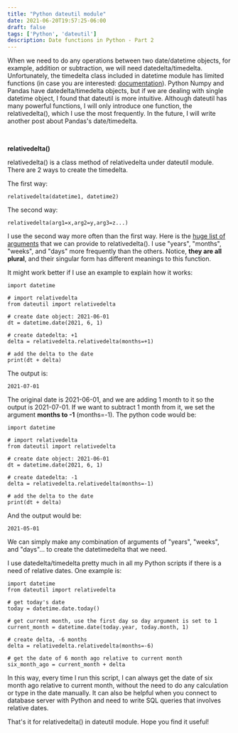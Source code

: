 ```yaml
---
title: "Python dateutil module"
date: 2021-06-20T19:57:25-06:00
draft: false
tags: ['Python', 'dateutil']
description: Date functions in Python - Part 2
---
```


When we need to do any operations between two date/datetime objects, for example, addition or subtraction, we will need datedelta/timedelta. Unfortunately, the timedelta class included in datetime module has limited functions (in case you are interested: [documentation](https://docs.python.org/3/library/datetime.html#timedelta-objects)). Python Numpy and Pandas have datedelta/timedelta objects, but if we are dealing with single datetime object, I found that dateutil is more intuitive. Although dateutil has many powerful functions, I will only introduce one function, the relativedelta(), which I use the most frequently. 
In the future, I will write another post about Pandas's date/timedelta. 
<p>&nbsp;</p>

**relativedelta()**

relativedelta() is a class method of relativedelta under dateutil module. There are 2 ways to create the timedelta.

The first way:
```
relativedelta(datetime1, datetime2)
```
The second way:
```
relativedelta(arg1=x,arg2=y,arg3=z...)
```

I use the second way more often than the first way. Here is the [huge list of arguments](https://dateutil.readthedocs.io/en/stable/relativedelta.html) that we can provide to relativedelta(). I use "years", "months", "weeks", and "days" more frequently than the others. Notice, **they are all plural**, and their singular form has different meanings to this function.

It might work better if I use an example to explain how it works:
```
import datetime 

# import relativedelta
from dateutil import relativedelta

# create date object: 2021-06-01
dt = datetime.date(2021, 6, 1)

# create datedelta: +1
delta = relativedelta.relativedelta(months=+1)

# add the delta to the date
print(dt + delta)
```
The output is:
```
2021-07-01
```
The original date is 2021-06-01, and we are adding 1 month to it so the output is 2021-07-01. If we want to subtract 1 month from it, we set the argument **months to -1** (months=-1). The python code would be:
```
import datetime

# import relativedelta
from dateutil import relativedelta

# create date object: 2021-06-01
dt = datetime.date(2021, 6, 1)

# create datedelta: -1
delta = relativedelta.relativedelta(months=-1)

# add the delta to the date
print(dt + delta)
```
And the output would be:
```
2021-05-01
```
We can simply make any combination of arguments of "years", "weeks", and "days"... to create the datetimedelta that we need.

I use datedelta/timedelta pretty much in all my Python scripts if there is a need of relative dates. One example is:
```
import datetime
from dateutil import relativedelta

# get today's date
today = datetime.date.today() 

# get current month, use the first day so day argument is set to 1
current_month = datetime.date(today.year, today.month, 1) 

# create delta, -6 months
delta = relativedelta.relativedelta(months=-6)

# get the date of 6 month ago relative to current month
six_month_ago = current_month + delta
```
In this way, every time I run this script, I can always get the date of six month ago relative to current month, without the need to do any calculation or type in the date manually. It can also be helpful when you connect to database server with Python and need to write SQL queries that involves relative dates.

That's it for relativedelta() in dateutil module. Hope you find it useful! 